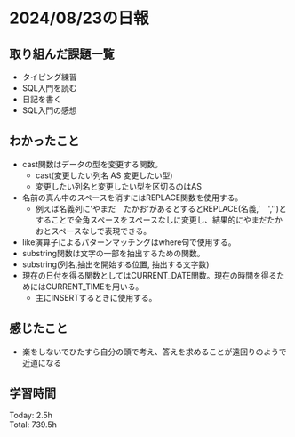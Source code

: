 # 2024/08/23の日報
## 取り組んだ課題一覧
* タイピング練習
* SQL入門を読む
* 日記を書く
* SQL入門の感想
## わかったこと
* cast関数はデータの型を変更する関数。
  *  cast(変更したい列名 AS 変更したい型)
  *  変更したい列名と変更したい型を区切るのはAS
* 名前の真ん中のスペースを消すにはREPLACE関数を使用する。
  *  例えば名義列に'やまだ　たかお'があるとするとREPLACE(名義,'　','')とすることで全角スペースをスペースなしに変更し、結果的にやまだたかおとスペースなしで表現できる。
*  like演算子によるパターンマッチングはwhere句で使用する。
*  substring関数は文字の一部を抽出するための関数。
  *  substring(列名,抽出を開始する位置, 抽出する文字数)
* 現在の日付を得る関数としてはCURRENT_DATE関数。現在の時間を得るためにはCURRENT_TIMEを用いる。
  *  主にINSERTするときに使用する。
## 感じたこと
* 楽をしないでひたすら自分の頭で考え、答えを求めることが遠回りのようで近道になる
## 学習時間
Today: 2.5h<br>
Total: 739.5h
